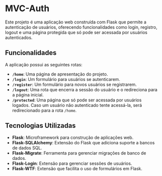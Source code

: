 # MVC-Auth

Este projeto é uma aplicação web construída com Flask que permite a autenticação de usuários, oferecendo funcionalidades como login, registro, logout e uma página protegida que só pode ser acessada por usuários autenticados.

## Funcionalidades

A aplicação possui as seguintes rotas:

- **`/home`**: Uma página de apresentação do projeto.
- **`/login`**: Um formulário para usuários se autenticarem.
- **`/register`**: Um formulário para novos usuários se registrarem.
- **`/logout`**: Uma rota que encerra a sessão do usuário e o redireciona para a página inicial.
- **`/protected`**: Uma página que só pode ser acessada por usuários logados. Caso um usuário não autenticado tente acessá-la, será redirecionado para a rota `/home`.

## Tecnologias Utilizadas

- **Flask**: Microframework para construção de aplicações web.
- **Flask-SQLAlchemy**: Extensão do Flask que adiciona suporte a bancos de dados SQL.
- **Flask-Migrate**: Ferramenta para gerenciar migrações de banco de dados.
- **Flask-Login**: Extensão para gerenciar sessões de usuários.
- **Flask-WTF**: Extensão que facilita o uso de formulários em Flask.
